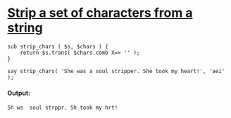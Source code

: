 [1]: http://rosettacode.org/wiki/Strip_a_set_of_characters_from_a_string

# [Strip a set of characters from a string][1]

```perl6
sub strip_chars ( $s, $chars ) {
    return $s.trans( $chars.comb X=> '' );
}
 
say strip_chars( 'She was a soul stripper. She took my heart!', 'aei' );
```

#### Output:
```
Sh ws  soul strppr. Sh took my hrt!
```